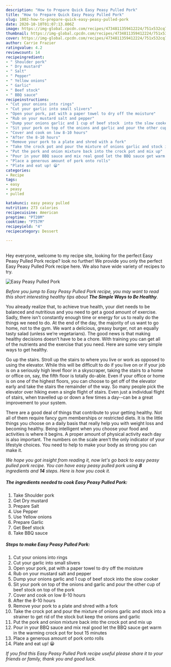 ```yaml
---
description: "How to Prepare Quick Easy Peasy Pulled Pork"
title: "How to Prepare Quick Easy Peasy Pulled Pork"
slug: 1002-how-to-prepare-quick-easy-peasy-pulled-pork
date: 2020-10-10T01:07:13.806Z
image: https://img-global.cpcdn.com/recipes/4734811359412224/751x532cq70/easy-peasy-pulled-pork-recipe-main-photo.jpg
thumbnail: https://img-global.cpcdn.com/recipes/4734811359412224/751x532cq70/easy-peasy-pulled-pork-recipe-main-photo.jpg
cover: https://img-global.cpcdn.com/recipes/4734811359412224/751x532cq70/easy-peasy-pulled-pork-recipe-main-photo.jpg
author: Carrie Frazier
ratingvalue: 4.2
reviewcount: 14
recipeingredient:
- " Shoulder pork"
- " Dry mustard"
- " Salt"
- " Pepper"
- " Yellow onions"
- " Garlic"
- " Beef stock"
- " BBQ sauce"
recipeinstructions:
- "Cut your onions into rings"
- "Cut your garlic into small slivers"
- "Open your pork, pat with a paper towel to dry off the moisture"
- "Rub on your mustard salt and pepper"
- "Dump your onions garlic and 1 cup of beef stock  into the slow cooker"
- "Sit your pork on top of the onions and garlic and pour the other cup of beef stock on top of the pork"
- "Cover and cook on low 8-10 hours"
- "After the 8-10 hours"
- "Remove your pork to a plate and shred with a fork"
- "Take the crock pot and pour the mixture of onions garlic and stock into a strainer to get rid of the stock but keep the onions and garlic"
- "Put the pork and onion mixture back into the crock pot and mix up"
- "Pour in your BBQ sauce and mix real good let the BBQ sauce get warm in the warming crock pot for bout 15 minutes"
- "Place a generous amount of pork onto rolls"
- "Plate and eat up! 😀"
categories:
- Recipe
tags:
- easy
- peasy
- pulled

katakunci: easy peasy pulled 
nutrition: 273 calories
recipecuisine: American
preptime: "PT20M"
cooktime: "PT57M"
recipeyield: "4"
recipecategory: Dessert

---
```

<br>
Hey everyone, welcome to my recipe site, looking for the perfect Easy Peasy Pulled Pork recipe? look no further! We provide you only the perfect Easy Peasy Pulled Pork recipe here. We also have wide variety of recipes to try.
<br>


![Easy Peasy Pulled Pork](https://img-global.cpcdn.com/recipes/4734811359412224/751x532cq70/easy-peasy-pulled-pork-recipe-main-photo.jpg)

<i>Before you jump to Easy Peasy Pulled Pork recipe, you may want to read this short interesting healthy tips about <strong>The Simple Ways to Be Healthy</strong>.</i>

You already realize that, to achieve true health, your diet needs to be balanced and nutritious and you need to get a good amount of exercise. Sadly, there isn't constantly enough time or energy for us to really do the things we need to do. At the end of the day, the majority of us want to go home, not to the gym. We want a delicious, greasy burger, not an equally tasty salad (unless we’re vegetarians). The good news is that making healthy decisions doesn’t have to be a chore. With training you can get all of the nutrients and the exercise that you need. Here are some very simple ways to get healthy.

Go up the stairs. Stroll up the stairs to where you live or work as opposed to using the elevator. While this will be difficult to do if you live on or if your job is on a seriously high level floor in a skyscraper, taking the stairs to a home or office on, say, the fifth floor is totally do-able. Even if your office or home is on one of the highest floors, you can choose to get off of the elevator early and take the stairs the remainder of the way. So many people pick the elevator over hiking even a single flight of stairs. Even just a individual flight of stairs, when travelled up or down a few times a day--can be a great improvement to your system. 

There are a good deal of things that contribute to your getting healthy. Not all of them require fancy gym memberships or restricted diets. It is the little things you choose on a daily basis that really help you with weight loss and becoming healthy. Being intelligent when you choose your food and activities is where it begins. A proper amount of physical activity each day is also important. The numbers on the scale aren't the only indicator of your lifestyle choices. You need to help to make your body as strong you can make it. 


<i>We hope you got insight from reading it, now let's go back to easy peasy pulled pork recipe. You can have easy peasy pulled pork using <strong>8</strong> ingredients and <strong>14</strong> steps. Here is how you cook it.
</i>

##### The ingredients needed to cook Easy Peasy Pulled Pork:

1. Take  Shoulder pork
1. Get  Dry mustard
1. Prepare  Salt
1. Use  Pepper
1. Use  Yellow onions
1. Prepare  Garlic
1. Get  Beef stock
1. Take  BBQ sauce


##### Steps to make Easy Peasy Pulled Pork:

1. Cut your onions into rings
1. Cut your garlic into small slivers
1. Open your pork, pat with a paper towel to dry off the moisture
1. Rub on your mustard salt and pepper
1. Dump your onions garlic and 1 cup of beef stock  into the slow cooker
1. Sit your pork on top of the onions and garlic and pour the other cup of beef stock on top of the pork
1. Cover and cook on low 8-10 hours
1. After the 8-10 hours
1. Remove your pork to a plate and shred with a fork
1. Take the crock pot and pour the mixture of onions garlic and stock into a strainer to get rid of the stock but keep the onions and garlic
1. Put the pork and onion mixture back into the crock pot and mix up
1. Pour in your BBQ sauce and mix real good let the BBQ sauce get warm in the warming crock pot for bout 15 minutes
1. Place a generous amount of pork onto rolls
1. Plate and eat up! 😀


<i>If you find this Easy Peasy Pulled Pork recipe useful please share it to your friends or family, thank you and good luck.</i>
